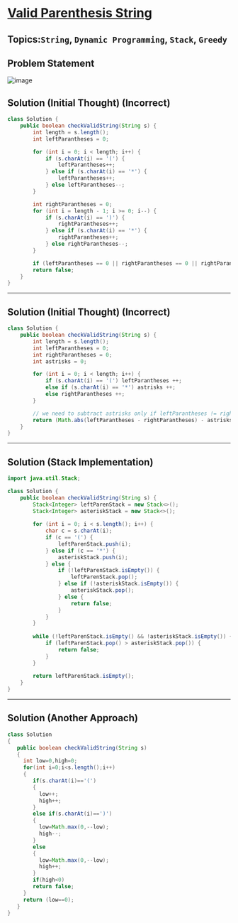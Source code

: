# [Valid Parenthesis String](https://leetcode.com/problems/valid-parenthesis-string/description/?envType=daily-question&envId=2024-04-07)
## Topics:`String`, `Dynamic Programming`, `Stack`, `Greedy`
## Problem Statement
![image](https://github.com/SiddhantKumarMaurya/LeetCode_Questions/assets/107787014/b95d4d88-439a-4d2c-af4e-4da952274582)
## Solution (Initial Thought) (Incorrect)
```java
class Solution {
    public boolean checkValidString(String s) {
        int length = s.length();
        int leftParantheses = 0;

        for (int i = 0; i < length; i++) {
            if (s.charAt(i) == '(') {
                leftParantheses++;
            } else if (s.charAt(i) == '*') {
                leftParantheses++;
            } else leftParantheses--;
        }

        int rightParantheses = 0;
        for (int i = length - 1; i >= 0; i--) {
            if (s.charAt(i) == ')') {
                rightParantheses++;
            } else if (s.charAt(i) == '*') {
                rightParantheses++;
            } else rightParantheses--;
        }

        if (leftParantheses == 0 || rightParantheses == 0 || rightParantheses == leftParantheses) return true;
        return false;
    }
}
```
---
## Solution (Initial Thought) (Incorrect)
```java
class Solution {
    public boolean checkValidString(String s) {
        int length = s.length();
        int leftParantheses = 0;
        int rightParantheses = 0;
        int astrisks = 0;

        for (int i = 0; i < length; i++) {
            if (s.charAt(i) == '(') leftParantheses ++;
            else if (s.charAt(i) == '*') astrisks ++;
            else rightParantheses ++;
        }

        // we need to subtract astrisks only if leftParantheses != rightParantheses
        return (Math.abs(leftParantheses - rightParantheses) - astrisks) <= 0;
    }
}
```
---
## Solution (Stack Implementation)
```java
import java.util.Stack;

class Solution {
    public boolean checkValidString(String s) {
        Stack<Integer> leftParenStack = new Stack<>();
        Stack<Integer> asteriskStack = new Stack<>();
        
        for (int i = 0; i < s.length(); i++) {
            char c = s.charAt(i);
            if (c == '(') {
                leftParenStack.push(i);
            } else if (c == '*') {
                asteriskStack.push(i);
            } else {
                if (!leftParenStack.isEmpty()) {
                    leftParenStack.pop();
                } else if (!asteriskStack.isEmpty()) {
                    asteriskStack.pop();
                } else {
                    return false;
                }
            }
        }
        
        while (!leftParenStack.isEmpty() && !asteriskStack.isEmpty()) {
            if (leftParenStack.pop() > asteriskStack.pop()) {
                return false;
            }
        }
        
        return leftParenStack.isEmpty();
    }
}
```
---
## Solution (Another Approach)
```java
class Solution 
{
   public boolean checkValidString(String s) 
   {
     int low=0,high=0;
     for(int i=0;i<s.length();i++)
     {
        if(s.charAt(i)=='(')
        {
          low++;
          high++;
        }
        else if(s.charAt(i)==')')
        {
          low=Math.max(0,--low);
          high--;
        }
        else 
        {
          low=Math.max(0,--low);
          high++;
        } 
        if(high<0)
        return false;   
     }
     return (low==0);
   }
}
```
